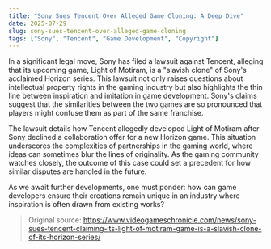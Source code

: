 ```yaml
---
title: "Sony Sues Tencent Over Alleged Game Cloning: A Deep Dive"
date: 2025-07-29
slug: sony-sues-tencent-over-alleged-game-cloning
tags: ["Sony", "Tencent", "Game Development", "Copyright"]
---
```


In a significant legal move, Sony has filed a lawsuit against Tencent, alleging that its upcoming game, Light of Motiram, is a "slavish clone" of Sony's acclaimed Horizon series. This lawsuit not only raises questions about intellectual property rights in the gaming industry but also highlights the thin line between inspiration and imitation in game development. Sony's claims suggest that the similarities between the two games are so pronounced that players might confuse them as part of the same franchise.

The lawsuit details how Tencent allegedly developed Light of Motiram after Sony declined a collaboration offer for a new Horizon game. This situation underscores the complexities of partnerships in the gaming world, where ideas can sometimes blur the lines of originality. As the gaming community watches closely, the outcome of this case could set a precedent for how similar disputes are handled in the future.

As we await further developments, one must ponder: how can game developers ensure their creations remain unique in an industry where inspiration is often drawn from existing works?
> Original source: https://www.videogameschronicle.com/news/sony-sues-tencent-claiming-its-light-of-motiram-game-is-a-slavish-clone-of-its-horizon-series/